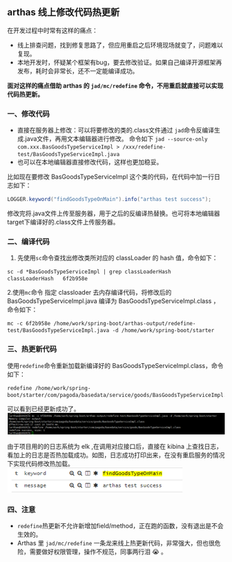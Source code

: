 ## arthas 线上修改代码热更新
在开发过程中时常有这样的痛点：
* 线上排查问题，找到修复思路了，但应用重启之后环境现场就变了，问题难以复现。  
* 本地开发时，怀疑某个框架有bug，要去修改验证。如果自己编译开源框架再发布，耗时会非常长，还不一定能编译成功。 

**面对这样的痛点借助 arthas 的 `jad/mc/redefine` 命令，不用重启就直接可以实现代码热更新。**

### 一、修改代码 
* 直接在服务器上修改：可以将要修改的类的.class文件通过 `jad`命令反编译生成.java文件，再用文本编辑器进行修改。
命令如下  `jad --source-only com.xxx.BasGoodsTypeServiceImpl > /xxx/redefine-test/BasGoodsTypeServiceImpl.java`
* 也可以在本地编辑器直接修改代码，这样也更加稳妥。  

比如现在要修改 BasGoodsTypeServiceImpl 这个类的代码，在代码中加一行日志如下：  
```java 
LOGGER.keyword("findGoodsTypeOnMain").info("arthas test success");
``` 
修改完将.java文件上传至服务器，用于之后的反编译热替换。也可将本地编辑器target下编译好的.class文件上传服务器。

### 二、编译代码
1. 先使用`sc`命令查找出修改类所对应的 classLoader 的 hash 值，命令如下：  
```
sc -d *BasGoodsTypeServiceImpl | grep classLoaderHash  
classLoaderHash   6f2b958e  
 ```  
2.使用`mc`命令 指定 classloader 去内存编译代码，将修改后的 BasGoodsTypeServiceImpl.java 编译为 BasGoodsTypeServiceImpl.class ，  
命令如下：  
```
mc -c 6f2b958e /home/work/spring-boot/arthas-output/redefine-test/BasGoodsTypeServiceImpl.java -d /home/work/spring-boot/starter  

```  

### 三、热更新代码  
使用`redefine`命令重新加载新编译好的 BasGoodsTypeServiceImpl.class，命令如下：  
```
redefine /home/work/spring-boot/starter/com/pagoda/basedata/service/goods/BasGoodsTypeServiceImpl.class
```
可以看到已经更新成功了。  
![image](https://github.com/islongfei/Blog/blob/master/images/arthas01.png)     

由于项目用的的日志系统为 elk ,在调用对应接口后，直接在 kibina 上查找日志，看加上的日志是否热加载成功。如图，日志成功打印出来，在没有重启服务的情况下实现代码修改热加载。  
![image](https://github.com/islongfei/Blog/blob/master/images/arthas02.png)   

### 四、注意  
* `redefine`热更新不允许新增加field/method，正在跑的函数，没有退出是不会生效的。
* Arthas 里 `jad/mc/redefine` 一条龙来线上热更新代码，非常强大，但也很危险，需要做好权限管理，操作不规范，同事两行泪 :sob: 。

